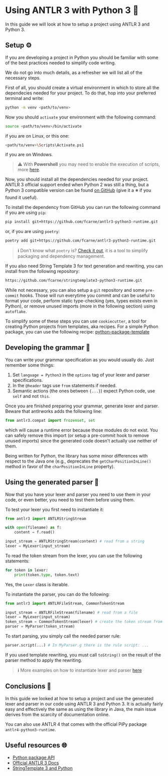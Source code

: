 # Using ANTLR 3 with Python 3 🐍
In this guide we will look at how to setup a project using ANTLR 3 and Python 3.

## Setup ⚙️
If you are developing a project in Python you should be familiar with some of the best practices needed to simplify code writing. 

We do not go into much details, as a refresher we will list all of the necessary steps.

First of all, you should create a virtual environment in which to store all the dependecies needed for your project. To do that, hop into your preferred terminal and write:
```bash
python -m venv <path/to/venv>
```

Now you should `activate` your environment with the following command:
```bash
source <path/to/venv>/bin/activate
```
if you are on Linux, or this one: 
```bash
<path/to/venv>\Scripts\Activate.ps1
```
if you are on Windows. 

> **⚠️** With **Powershell** you may need to enable the execution of scripts, more [here](https://stackoverflow.com/questions/18713086/virtualenv-wont-activate-on-windows).

Now, you should install all the dependencies needed for your project. ANTLR 3 official support ended when Python 2 was still a thing, but a Python 3 compatible version can be found [on GitHub](https://github.com/fcarne/antlr3-python3-runtime) (give it a **⭐** if you found it useful).

To install the dependency from GitHub you can run the following command if you are using `pip`:
```bash
pip install git+https://github.com/fcarne/antlr3-python3-runtime.git
```
or, if you are using `poetry`:
```bash
poetry add git+https://github.com/fcarne/antlr3-python3-runtime.git
```

> **ℹ️** Don't know what `poetry` is? [Check it out](https://python-poetry.org), it is a tool to simplify packaging and dependency management.

If you also need String Template 3 for text generation and rewriting, you can install from the following repository:
```bash
https://github.com/fcarne/stringtemplate3-python3-runtime.git
```

While not necessary, you can also setup a `git` repository and some `pre-commit` hooks. Those will run everytime you commit and can be useful to format your code, perform static type-checking (yes, types exists even in Python), or remove unused imports (more in the following section) using `autoflake`. 

To simplify some of these steps you can use `cookiecutter`, a tool for creating Python projects from templates, aka recipes. For a simple Python package, you can use the following recipe: [python-package-template](https://github.com/TezRomacH/python-package-template) 

## Developing the grammar 📝
You can write your grammar specification as you would usually do. Just remember some things:
1. Set `language = Python3` in the `options` tag of your lexer and parser specifications.
2. In the `@header` tags use `from` statements if needed.
3. Semantic actions (the ones between `{...}`) expect Python code, use `self` and not `this`.

Once you are finished preparing your grammar, generate lexer and parser. Beware that antlrworks adds the following line:
```python
from antlr3.compat import frozenset, set
```
which will cause a runtime error because those modules do not exist. You can safely remove this import (or setup a pre-commit hook to remove unused imports) since the generated code doesn't actually use neither of them.

Being written for Python, the library has some minor differences with respect to the Java one (e.g., deprecates the `getCharPositionInLine()` method in favor of the `charPositionInLine` property).

## Using the generated parser 🚀
Now that you have your lexer and parser you need to use them in your code, or even better, you need to test them before using them.

To test your lexer you first need to instantiate it:
```python
from antlr3 import ANTLRStringStream

with open(filename) as f:
    content = f.read()

input_stream = ANTLRStringStream(content) # read from a string
lexer = MyLexer(input_stream)
```
To read the token stream from the lexer, you can use the following statements:
```python
for token in lexer:
    print(token.type, token.text)
```
Yes, the `Lexer` class is iterable.

To instantiate the parser, you can do the following:
```python
from antlr3 import ANTLRFileStream, CommonTokenStream

input_stream = ANTLRFileStream(filename) # read from a file
lexer = MyLexer(input_stream)
token_stream = CommonTokenStream(lexer) # create the token stream from the lexer
parser = MyParser(token_stream)
```

To start parsing, you simply call the needed parser rule:
```python
parser.script(...) # In MyParser.g there is the rule script: ...
```

If you used template rewriting, you must call `toString()` on the result of the parser method to apply the rewriting.

> **ℹ️** More examples on how to instantiate lexer and parser [here](https://theantlrguy.atlassian.net/wiki/spaces/ANTLR3/pages/2687339/Antlr3PythonTarget#Antlr3PythonTarget-Examples)

## Conclusions 🐍
In this guide we looked at how to setup a project and use the generated lexer and parser in our code using ANTLR 3 and Python 3. It is actually fairly easy and effectively the same as using the library in Java, the main issue derives from the scarcity of documentation online. 

You can also use ANTLR 4 that comes with the official PiPy package `antlr4-python3-runtime`.

## Useful resources 🌐
- [Python package API](https://www.antlr3.org/api/Python/index.html)
- [Official ANTLR 3 Docs](https://theantlrguy.atlassian.net/wiki/spaces/ANTLR3/pages/2687117/Python+runtime)
- [StringTemplate 3 and Python](https://theantlrguy.atlassian.net/wiki/spaces/ST/pages/1409045/Python+notes)
